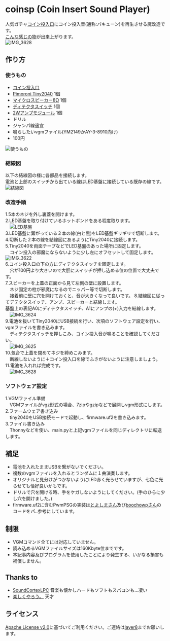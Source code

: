 # coinsp (Coin Insert Sound Player)
人気ガチャ[コイン投入口](https://tama-kyu.com/lineup/cointounyuguchi/)にコイン投入音(通称:バキューン)を再生させる魔改造です。<br>
[こんな感じの物](https://twitter.com/layer812/status/1565692875064885248)が出来上がります。<br>
![IMG_3628](https://user-images.githubusercontent.com/111331376/190154078-3bc946c0-95fe-468a-ac1c-b80aed325abc.jpg)

## 作り方
### 使うもの
 - [コイン投入口](https://tama-kyu.com/lineup/cointounyuguchi/)
 - [Pimoroni Tiny2040](https://www.switch-science.com/catalog/7615/) 1個
 - [マイクロスピーカー8Ω](https://akizukidenshi.com/catalog/g/gP-12494/) 1個
 - [ディテクタスイッチ](https://akizukidenshi.com/catalog/g/gP-05031/) 1個
 - [2Wアンプモジュール](https://akizukidenshi.com/catalog/g/gK-08217/) 1個
 - ドリル
 - ジャンパ線適宜
 - 鳴らしたいvgmファイル(YM2149かAY-3-8910向け)
 - 100円

![使うもの](https://user-images.githubusercontent.com/111331376/190069098-7a068b2d-af8c-4e2d-89e0-dc66c8c74091.jpg)

### 結線図
以下の結線図の様に各部品を接続します。<br>
電池と上部のスイッチから出ている線はLED基盤に接続している既存の線です。<br>
 ![結線図](https://user-images.githubusercontent.com/111331376/190074215-4a93f07b-73cc-4cb4-85f6-fa01eee383dd.png)

### 改造手順
1.5本のネジを外し裏蓋を開けます。<br>
2.LED基盤を取り付けているホットボンドをある程度取ります。<br>
　![LED基盤](https://user-images.githubusercontent.com/111331376/190109123-f75c9168-653e-4abd-863b-73fe9be7536d.jpg)<br>
3.LED基盤に繋がっている２本の線(白と黒)をLED基盤ギリギリで切断します。<br>
4.切断した２本の線を結線図にあるようにTiny2040に接続します。<br>
5.Tiny2040を両面テープなどでLED基盤のあった場所に固定します。<br>
　コイン投入の邪魔にならないように少し左にオフセットして固定します。<br>
  ![IMG_3622](https://user-images.githubusercontent.com/111331376/190109795-620534e2-a48e-4b2b-9829-e7cd04a98db7.jpg)<br>
6.コイン投入口の下の方にディテクタスイッチを固定します。<br>
　穴が100円より大きいので大胆にスイッチが押し込める位の位置で大丈夫です。<br>
7.スピーカーを上蓋の正面から見て左側の壁に設置します。<br>
　ネジ固定の柱が邪魔になるのでニッパー等で切断します。<br>
　接着前に壁に穴を開けておくと、音が大きくなって良いです。<brz>
8.結線図に従ってデテクタスイッチ、アンプ、スピーカーと結線します。<br>
  基盤上の表記A0にディテクタスイッチ、A1にアンプの(+)入力を結線します。<br>
　![IMG_3624](https://user-images.githubusercontent.com/111331376/190153688-288163e2-1fc0-4d44-a961-430d5d3d11b7.jpg)<br>
9.電池を抜いてTiny2040にUSB接続を行い、次項のソフトウェア設定を行い、vgmファイルを書き込みます。<br>
　ディテクタスイッチを押しこみ、コイン投入音が鳴ることを確認してください。<br>
　![IMG_3625](https://user-images.githubusercontent.com/111331376/190153878-a7d630c2-76dd-4cab-997b-037cf14b8a6a.jpg)<br>
10.気合で上蓋を閉めてネジを締めこみます。<br>
　断線しないように＋コイン投入口を線でふさがないように注意しましょう。<br>
11.電池を入れれば完成です。<br>
　![IMG_3628](https://user-images.githubusercontent.com/111331376/190154078-3bc946c0-95fe-468a-ac1c-b80aed325abc.jpg)<br>

### ソフトウェア設定
1.VGMファイル準備<br>
　VGMファイルがvgz形式の場合、7zipやgzipなどで展開しvgm形式にします。<br>
2.ファームウェア書き込み<br>
　tiny2040をUSB接続モードで起動し、firmware.uf2を書き込みます。<br>
3.ファイル書き込み<br>
　Thonnyなどを使い、main.pyと上記vgmファイルを同じディレクトリに転送します。<br>

## 補足
 - 電池を入れたままUSBを繋がないでください。
 - 複数のvgmファイルを入れるとランダムに１曲演奏します。
 - オリジナルと見分けがつかないようにLED赤く光らせていますが、七色に光らせても恰好良いかもです。
 - ドリルで穴を開ける時、手をケガしないようにしてください。(手のひらに少し穴を開けました。)
 - firmware.uf2に含むPwmPSGの実装は[とよしまさん](https://twitter.com/toyoshim)及び[boochowpさん](https://twitter.com/boochowp)のコードをパ..参考にしています。

## 制限
 - VGMコマンド全てには対応していません。
 - 読み込めるVGMファイルサイズは160Kbyte位までです。
 - 本記事内容及びプログラムを使用したことにより発生する、いかなる損害も補償しません。

## Thanks to
 - [SoundCortexLPC](https://github.com/toyoshim/SoundCortexLPC) 音楽も懐かしハードもソフトもスパコンも...凄い
 - [楽しくやろう。](https://blog.boochow.com/) 天才

## ライセンス
 [Apache License v2.0](http://www.apache.org/licenses/LICENSE-2.0)に基づいてご利用ください。ご連絡は[layer8](https://twitter.com/layer812)までお願いします。
